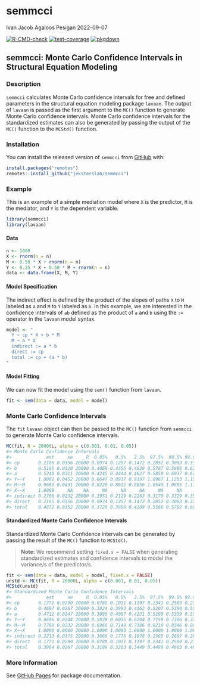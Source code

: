 semmcci
================
Ivan Jacob Agaloos Pesigan
2022-09-07

<!-- README.md is generated from README.Rmd. Please edit that file -->
<!-- badges: start -->

[![R-CMD-check](https://github.com/jeksterslab/semmcci/workflows/R-CMD-check/badge.svg)](https://github.com/jeksterslab/semmcci/actions)
[![test-coverage](https://github.com/jeksterslab/semmcci/actions/workflows/test-coverage.yaml/badge.svg)](https://github.com/jeksterslab/semmcci/actions/workflows/test-coverage.yaml)
[![pkgdown](https://github.com/jeksterslab/semmcci/actions/workflows/pkgdown.yaml/badge.svg)](https://github.com/jeksterslab/semmcci/actions/workflows/pkgdown.yaml)
<!-- badges: end -->

## semmcci: Monte Carlo Confidence Intervals in Structural Equation Modeling

### Description

`semmcci` calculates Monte Carlo confidence intervals for free and
defined parameters in the structural equation modeling package `lavaan`.
The output of `lavaan` is passed as the first argument to the `MC()`
function to generate Monte Carlo confidence intervals. Monte Carlo
confidence intervals for the standardized estimates can also be
generated by passing the output of the `MC()` function to the `MCStd()`
function.

### Installation

You can install the released version of `semmcci` from
[GitHub](https://github.com/jeksterslab/semmcci) with:

``` r
install.packages("remotes")
remotes::install_github("jeksterslab/semmcci")
```

### Example

This is an example of a simple mediation model where `X` is the
predictor, `M` is the mediator, and `Y` is the dependent variable.

``` r
library(semmcci)
library(lavaan)
```

#### Data

``` r
n <- 1000
X <- rnorm(n = n)
M <- 0.50 * X + rnorm(n = n)
Y <- 0.25 * X + 0.50 * M + rnorm(n = n)
data <- data.frame(X, M, Y)
```

#### Model Specification

The indirect effect is defined by the product of the slopes of paths `X`
to `M` labeled as `a` and `M` to `Y` labeled as `b`. In this example, we
are interested in the confidence intervals of `ab` defined as the
product of `a` and `b` using the `:=` operator in the `lavaan` model
syntax.

``` r
model <- "
  Y ~ cp * X + b * M
  M ~ a * X
  indirect := a * b
  direct := cp
  total := cp + (a * b)
"
```

#### Model Fitting

We can now fit the model using the `sem()` function from `lavaan`.

``` r
fit <- sem(data = data, model = model)
```

### Monte Carlo Confidence Intervals

The `fit` `lavaan` object can then be passed to the `MC()` function from
`semmcci` to generate Monte Carlo confidence intervals.

``` r
MC(fit, R = 20000L, alpha = c(0.001, 0.01, 0.05))
#> Monte Carlo Confidence Intervals
#>             est     se     R  0.05%   0.5%   2.5%  97.5%  99.5% 99.95%
#> cp       0.2165 0.0356 20000 0.0974 0.1257 0.1472 0.2852 0.3083 0.3315
#> b        0.5165 0.0320 20000 0.4068 0.4355 0.4529 0.5787 0.5986 0.6248
#> a        0.5240 0.0311 20000 0.4245 0.4444 0.4627 0.5850 0.6037 0.6280
#> Y~~Y     1.0081 0.0452 20000 0.8647 0.8917 0.9197 1.0967 1.1253 1.1519
#> M~~M     0.9688 0.0431 20000 0.8220 0.8612 0.8856 1.0545 1.0805 1.1126
#> X~~X     1.0068     NA    NA     NA     NA     NA     NA     NA     NA
#> indirect 0.2706 0.0232 20000 0.1951 0.2129 0.2263 0.3170 0.3329 0.3531
#> direct   0.2165 0.0356 20000 0.0974 0.1257 0.1472 0.2852 0.3083 0.3315
#> total    0.4872 0.0352 20000 0.3720 0.3969 0.4189 0.5568 0.5782 0.6041
```

#### Standardized Monte Carlo Confidence Intervals

Standardized Monte Carlo Confidence intervals can be generated by
passing the result of the `MC()` function to `MCStd()`.

> **Note:** We recommend setting `fixed.x = FALSE` when generating
> standardized estimates and confidence intervals to model the
> variance/s of the predictor/s.

``` r
fit <- sem(data = data, model = model, fixed.x = FALSE)
unstd <- MC(fit, R = 20000L, alpha = c(0.001, 0.01, 0.05))
MCStd(unstd)
#> Standardized Monte Carlo Confidence Intervals
#>             est     se     R  0.05%   0.5%   2.5%  97.5%  99.5% 99.95%
#> cp       0.1771 0.0290 20000 0.0789 0.1011 0.1197 0.2341 0.2509 0.2719
#> b        0.4697 0.0267 20000 0.3824 0.3993 0.4162 0.5207 0.5390 0.5580
#> a        0.4712 0.0247 20000 0.3896 0.4067 0.4231 0.5190 0.5339 0.5508
#> Y~~Y     0.6696 0.0244 20000 0.5839 0.6035 0.6204 0.7159 0.7306 0.7460
#> M~~M     0.7780 0.0232 20000 0.6966 0.7149 0.7306 0.8210 0.8346 0.8482
#> X~~X     1.0000 0.0000 20000 1.0000 1.0000 1.0000 1.0000 1.0000 1.0000
#> indirect 0.2213 0.0175 20000 0.1666 0.1775 0.1878 0.2565 0.2687 0.2812
#> direct   0.1771 0.0290 20000 0.0789 0.1011 0.1197 0.2341 0.2509 0.2719
#> total    0.3984 0.0267 20000 0.3109 0.3263 0.3449 0.4499 0.4663 0.4842
```

### More Information

See [GitHub Pages](https://jeksterslab.github.io/semmcci/index.html) for
package documentation.
